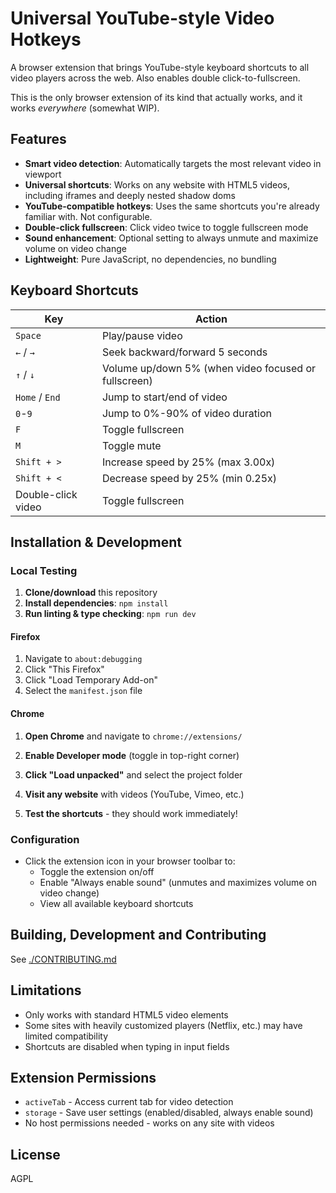# Universal YouTube-style Video Hotkeys

A browser extension that brings YouTube-style keyboard shortcuts to all video players across the web. Also enables double click-to-fullscreen.

This is the only browser extension of its kind that actually works, and it works *everywhere* (somewhat WIP).

## Features

- **Smart video detection**: Automatically targets the most relevant video in viewport
- **Universal shortcuts**: Works on any website with HTML5 videos, including iframes and deeply nested shadow doms
- **YouTube-compatible hotkeys**: Uses the same shortcuts you're already familiar with. Not configurable.
- **Double-click fullscreen**: Click video twice to toggle fullscreen mode
- **Sound enhancement**: Optional setting to always unmute and maximize volume on video change
- **Lightweight**: Pure JavaScript, no dependencies, no bundling

## Keyboard Shortcuts

| Key | Action |
|-----|--------|
| `Space` | Play/pause video |
| `←` / `→` | Seek backward/forward 5 seconds |
| `↑` / `↓` | Volume up/down 5% (when video focused or fullscreen) |
| `Home` / `End` | Jump to start/end of video |
| `0`-`9` | Jump to 0%-90% of video duration |
| `F` | Toggle fullscreen |
| `M` | Toggle mute |
| `Shift + >` | Increase speed by 25% (max 3.00x) |
| `Shift + <` | Decrease speed by 25% (min 0.25x) |
| Double-click video | Toggle fullscreen |

## Installation & Development

### Local Testing

1. **Clone/download** this repository
2. **Install dependencies**: `npm install`
3. **Run linting & type checking**: `npm run dev`

#### Firefox
1. Navigate to `about:debugging`
2. Click "This Firefox"
3. Click "Load Temporary Add-on"
4. Select the `manifest.json` file

#### Chrome
1. **Open Chrome** and navigate to `chrome://extensions/`
2. **Enable Developer mode** (toggle in top-right corner)
3. **Click "Load unpacked"** and select the project folder

5. **Visit any website** with videos (YouTube, Vimeo, etc.)
6. **Test the shortcuts** - they should work immediately!

### Configuration

- Click the extension icon in your browser toolbar to:
  - Toggle the extension on/off
  - Enable "Always enable sound" (unmutes and maximizes volume on video change)
  - View all available keyboard shortcuts

## Building, Development and Contributing

See [./CONTRIBUTING.md](./CONTRIBUTING.md)

## Limitations

- Only works with standard HTML5 video elements
- Some sites with heavily customized players (Netflix, etc.) may have limited compatibility
- Shortcuts are disabled when typing in input fields

## Extension Permissions

- `activeTab` - Access current tab for video detection
- `storage` - Save user settings (enabled/disabled, always enable sound)
- No host permissions needed - works on any site with videos


## License

AGPL